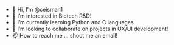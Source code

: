 - 👋 Hi, I’m @ceisman1
- 👀 I’m interested in Biotech R&D!
- 🌱 I’m currently learning Python and C languages
- 💞️ I’m looking to collaborate on projects in UX/UI development!
- 📫 How to reach me ... shoot me an email!

<!---
ceisman1/ceisman1 is a ✨ special ✨ repository because its `README.md` (this file) appears on your GitHub profile.
You can click the Preview link to take a look at your changes.
--->

